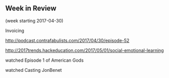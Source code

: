 ## Week in Review

(week starting 2017-04-30)

Invoicing

http://podcast.contrafabulists.com/2017/04/30/episode-52

http://2017trends.hackeducation.com/2017/05/01/social-emotional-learning

watched Episode 1 of American Gods

watched Casting JonBenet
